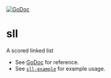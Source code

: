 [![GoDoc](https://godoc.org/github.com/jamiealquiza/bicache/sll?status.svg)](https://godoc.org/github.com/jamiealquiza/bicache/sll)


# sll
A scored linked list

- See [GoDoc](https://godoc.org/github.com/jamiealquiza/bicache/sll) for reference.
- See [`sll-example`](./sll-example) for example usage.
